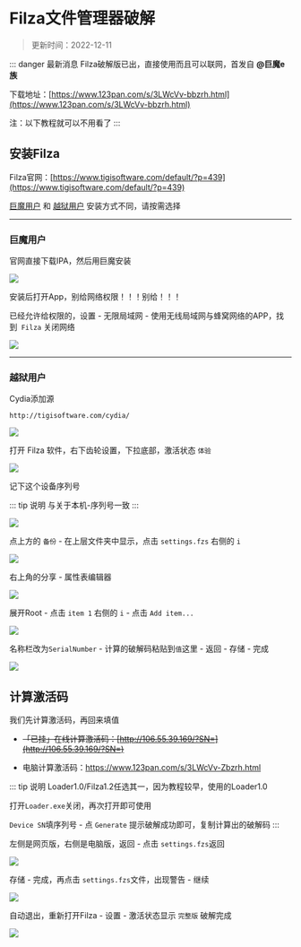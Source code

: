 # Filza文件管理器破解

> 更新时间：2022-12-11



::: danger 最新消息
Filza破解版已出，直接使用而且可以联网，首发自 **@巨魔e族**

下载地址：[https://www.123pan.com/s/3LWcVv-bbzrh.html](https://www.123pan.com/s/3LWcVv-bbzrh.html)


注：以下教程就可以不用看了
:::





## 安装Filza



Filza官网：[https://www.tigisoftware.com/default/?p=439](https://www.tigisoftware.com/default/?p=439)


[巨魔用户](#巨魔用户) 和 [越狱用户](#越狱用户) 安装方式不同，请按需选择


---


### 巨魔用户



官网直接下载IPA，然后用巨魔安装

![](./Filza-01.png)


安装后打开App，别给网络权限！！！别给！！！

已经允许给权限的，设置 - 无限局域网 - 使用无线局域网与蜂窝网络的APP，找到` Filza` 关闭网络

![](./Filza-03.png)


---

### 越狱用户

Cydia添加源


```
http://tigisoftware.com/cydia/
```
![](./Filza-02.png)



打开 Filza 软件，右下齿轮设置，下拉底部，激活状态 `体验`

![](./Filza-04.png)

记下这个设备序列号

::: tip 说明
与关于本机-序列号一致
:::

![](./Filza-05.png)


点上方的 `备份` - 在上层文件夹中显示，点击 `settings.fzs` 右侧的 `i`


![](./Filza-06.png)


右上角的分享 - 属性表编辑器

![](./Filza-07.png)


展开Root - 点击 `item 1` 右侧的 `i` - 点击 `Add item...`

![](./Filza-08.png)



名称栏改为`SerialNumber` - 计算的破解码粘贴到`值`这里 - 返回 - 存储 - 完成

![](./Filza-09.png)



## 计算激活码

我们先计算激活码，再回来填值

* ~~「已挂」在线计算激活码：[http://106.55.39.169/?SN=](http://106.55.39.169/?SN=)~~

* 电脑计算激活码：https://www.123pan.com/s/3LWcVv-Zbzrh.html

::: tip 说明
Loader1.0/Filza1.2任选其一，因为教程较早，使用的Loader1.0

打开`Loader.exe`关闭，再次打开即可使用

`Device SN`填序列号 - 点 `Generate` 提示破解成功即可，复制计算出的破解码
:::


左侧是网页版，右侧是电脑版，返回 - 点击 `settings.fzs`返回

![](./Filza-10.png)


存储 - 完成，再点击 `settings.fzs`文件，出现警告 - 继续

![](./Filza-11.png)



自动退出，重新打开Filza - 设置 - 激活状态显示 `完整版` 破解完成

![](./Filza-12.png)






